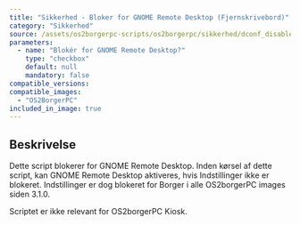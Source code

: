```yaml
---
title: "Sikkerhed - Bloker for GNOME Remote Desktop (Fjernskrivebord)"
category: "Sikkerhed"
source: /assets/os2borgerpc-scripts/os2borgerpc/sikkerhed/dconf_disable_gnome_remote_desktop.sh
parameters:
  - name: "Blokér for GNOME Remote Desktop?"
    type: "checkbox"
    default: null
    mandatory: false
compatible_versions:
compatible_images:
  - "OS2BorgerPC"
included_in_image: true
---
```


## Beskrivelse
Dette script blokerer for GNOME Remote Desktop.
Inden kørsel af dette script, kan GNOME Remote Desktop aktiveres, hvis Indstillinger ikke er blokeret. 
Indstillinger er dog blokeret for Borger i alle OS2borgerPC images siden 3.1.0.

Scriptet er ikke relevant for OS2borgerPC Kiosk.